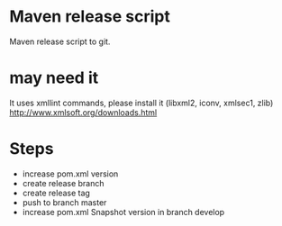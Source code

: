 # Maven release script
Maven release script to git.

# may need it
It uses xmllint commands, please install it (libxml2, iconv, xmlsec1, zlib)
http://www.xmlsoft.org/downloads.html


# Steps
- increase pom.xml version
- create release branch
- create release tag
- push to branch master
- increase pom.xml Snapshot version in branch develop